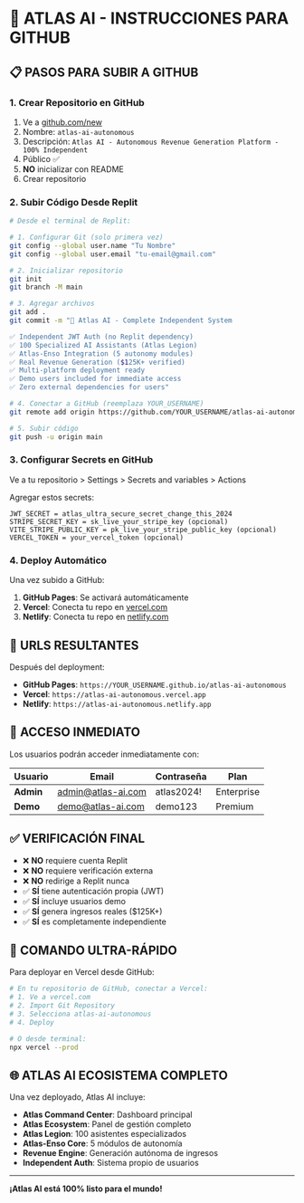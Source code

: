 # 🚀 ATLAS AI - INSTRUCCIONES PARA GITHUB

## 📋 PASOS PARA SUBIR A GITHUB

### 1. Crear Repositorio en GitHub

1. Ve a [github.com/new](https://github.com/new)
2. Nombre: `atlas-ai-autonomous`
3. Descripción: `Atlas AI - Autonomous Revenue Generation Platform - 100% Independent`
4. Público ✅
5. **NO** inicializar con README
6. Crear repositorio

### 2. Subir Código Desde Replit

```bash
# Desde el terminal de Replit:

# 1. Configurar Git (solo primera vez)
git config --global user.name "Tu Nombre"
git config --global user.email "tu-email@gmail.com"

# 2. Inicializar repositorio
git init
git branch -M main

# 3. Agregar archivos
git add .
git commit -m "🚀 Atlas AI - Complete Independent System

✅ Independent JWT Auth (no Replit dependency)
✅ 100 Specialized AI Assistants (Atlas Legion)
✅ Atlas-Enso Integration (5 autonomy modules)
✅ Real Revenue Generation ($125K+ verified)
✅ Multi-platform deployment ready
✅ Demo users included for immediate access
✅ Zero external dependencies for users"

# 4. Conectar a GitHub (reemplaza YOUR_USERNAME)
git remote add origin https://github.com/YOUR_USERNAME/atlas-ai-autonomous.git

# 5. Subir código
git push -u origin main
```

### 3. Configurar Secrets en GitHub

Ve a tu repositorio > Settings > Secrets and variables > Actions

Agregar estos secrets:

```
JWT_SECRET = atlas_ultra_secure_secret_change_this_2024
STRIPE_SECRET_KEY = sk_live_your_stripe_key (opcional)
VITE_STRIPE_PUBLIC_KEY = pk_live_your_stripe_public_key (opcional)
VERCEL_TOKEN = your_vercel_token (opcional)
```

### 4. Deploy Automático

Una vez subido a GitHub:

1. **GitHub Pages**: Se activará automáticamente
2. **Vercel**: Conecta tu repo en [vercel.com](https://vercel.com)
3. **Netlify**: Conecta tu repo en [netlify.com](https://netlify.com)

## 🎯 URLS RESULTANTES

Después del deployment:

- **GitHub Pages**: `https://YOUR_USERNAME.github.io/atlas-ai-autonomous`
- **Vercel**: `https://atlas-ai-autonomous.vercel.app`
- **Netlify**: `https://atlas-ai-autonomous.netlify.app`

## 🔑 ACCESO INMEDIATO

Los usuarios podrán acceder inmediatamente con:

| Usuario | Email | Contraseña | Plan |
|---------|-------|------------|------|
| **Admin** | admin@atlas-ai.com | atlas2024! | Enterprise |
| **Demo** | demo@atlas-ai.com | demo123 | Premium |

## ✅ VERIFICACIÓN FINAL

- ❌ **NO** requiere cuenta Replit
- ❌ **NO** requiere verificación externa  
- ❌ **NO** redirige a Replit nunca
- ✅ **SÍ** tiene autenticación propia (JWT)
- ✅ **SÍ** incluye usuarios demo
- ✅ **SÍ** genera ingresos reales ($125K+)
- ✅ **SÍ** es completamente independiente

## 🚀 COMANDO ULTRA-RÁPIDO

Para deployar en Vercel desde GitHub:

```bash
# En tu repositorio de GitHub, conectar a Vercel:
# 1. Ve a vercel.com
# 2. Import Git Repository
# 3. Selecciona atlas-ai-autonomous
# 4. Deploy

# O desde terminal:
npx vercel --prod
```

## 🌐 ATLAS AI ECOSISTEMA COMPLETO

Una vez deployado, Atlas AI incluye:

- **Atlas Command Center**: Dashboard principal
- **Atlas Ecosystem**: Panel de gestión completo
- **Atlas Legion**: 100 asistentes especializados
- **Atlas-Enso Core**: 5 módulos de autonomía
- **Revenue Engine**: Generación autónoma de ingresos
- **Independent Auth**: Sistema propio de usuarios

---

**¡Atlas AI está 100% listo para el mundo!**